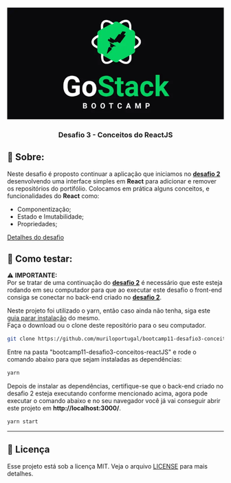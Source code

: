 <p align="center">
  <img  src="./assets/BootCamp-GoStack.png">
</p>
<h3 align="center"> Desafio 3 - Conceitos do ReactJS </h3>  
<p>  
<p>  

## :rocket: Sobre:  
Neste desafio é proposto continuar a aplicação que iniciamos no [**desafio 2**](https://github.com/muriloportugal/bootcamp11-desafio2-conceitos-node.js) desenvolvendo uma interface simples em **React** para adicionar e remover os repositórios do portifólio.
Colocamos em prática alguns conceitos, e funcionalidades do **React** como:  

- Componentização;
- Estado e Imutabilidade;
- Propriedades;

[Detalhes do desafio](https://github.com/Rocketseat/bootcamp-gostack-desafios/tree/master/desafio-conceitos-reactjs)  

## :checkered_flag: Como testar:  
:warning: **IMPORTANTE:**  
Por se tratar de uma continuação do [**desafio 2**](https://github.com/muriloportugal/bootcamp11-desafio2-conceitos-node.js) é necessário que este esteja rodando em seu computador para que ao executar este desafio o front-end consiga se conectar no back-end criado no [**desafio 2**](https://github.com/muriloportugal/bootcamp11-desafio2-conceitos-node.js).  

Neste projeto foi utilizado o yarn, então caso ainda não tenha, siga este [guia parar instalação](https://classic.yarnpkg.com/en/docs/install) do mesmo.  
Faça o download ou o clone deste repositório para o seu computador.  
```bash
git clone https://github.com/muriloportugal/bootcamp11-desafio3-conceitos-reactJS.git
```
Entre na pasta "bootcamp11-desafio3-conceitos-reactJS" e rode o comando abaixo para que sejam instaladas as dependências:
```bash
yarn 
```
Depois de instalar as dependências, certifique-se que o back-end criado no desafio 2 esteja executando conforme mencionado acima, agora pode executar o comando abaixo e no seu navegador você já vai conseguir abrir este projeto em **http://localhost:3000/**.  
```bash
yarn start
```
---
## :memo: Licença

Esse projeto está sob a licença MIT. Veja o arquivo [LICENSE](LICENSE) para mais detalhes.